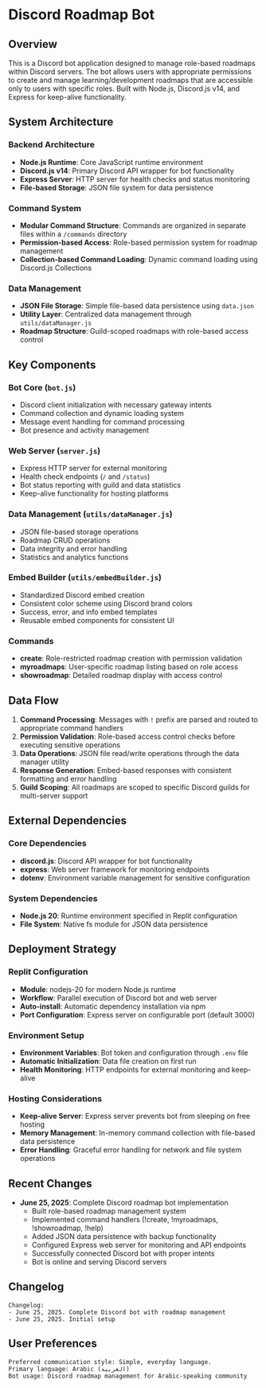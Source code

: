 # Discord Roadmap Bot

## Overview

This is a Discord bot application designed to manage role-based roadmaps within Discord servers. The bot allows users with appropriate permissions to create and manage learning/development roadmaps that are accessible only to users with specific roles. Built with Node.js, Discord.js v14, and Express for keep-alive functionality.

## System Architecture

### Backend Architecture
- **Node.js Runtime**: Core JavaScript runtime environment
- **Discord.js v14**: Primary Discord API wrapper for bot functionality
- **Express Server**: HTTP server for health checks and status monitoring
- **File-based Storage**: JSON file system for data persistence

### Command System
- **Modular Command Structure**: Commands are organized in separate files within a `/commands` directory
- **Permission-based Access**: Role-based permission system for roadmap management
- **Collection-based Command Loading**: Dynamic command loading using Discord.js Collections

### Data Management
- **JSON File Storage**: Simple file-based data persistence using `data.json`
- **Utility Layer**: Centralized data management through `utils/dataManager.js`
- **Roadmap Structure**: Guild-scoped roadmaps with role-based access control

## Key Components

### Bot Core (`bot.js`)
- Discord client initialization with necessary gateway intents
- Command collection and dynamic loading system
- Message event handling for command processing
- Bot presence and activity management

### Web Server (`server.js`)
- Express HTTP server for external monitoring
- Health check endpoints (`/` and `/status`)
- Bot status reporting with guild and data statistics
- Keep-alive functionality for hosting platforms

### Data Management (`utils/dataManager.js`)
- JSON file-based storage operations
- Roadmap CRUD operations
- Data integrity and error handling
- Statistics and analytics functions

### Embed Builder (`utils/embedBuilder.js`)
- Standardized Discord embed creation
- Consistent color scheme using Discord brand colors
- Success, error, and info embed templates
- Reusable embed components for consistent UI

### Commands
- **create**: Role-restricted roadmap creation with permission validation
- **myroadmaps**: User-specific roadmap listing based on role access
- **showroadmap**: Detailed roadmap display with access control

## Data Flow

1. **Command Processing**: Messages with `!` prefix are parsed and routed to appropriate command handlers
2. **Permission Validation**: Role-based access control checks before executing sensitive operations
3. **Data Operations**: JSON file read/write operations through the data manager utility
4. **Response Generation**: Embed-based responses with consistent formatting and error handling
5. **Guild Scoping**: All roadmaps are scoped to specific Discord guilds for multi-server support

## External Dependencies

### Core Dependencies
- **discord.js**: Discord API wrapper for bot functionality
- **express**: Web server framework for monitoring endpoints
- **dotenv**: Environment variable management for sensitive configuration

### System Dependencies
- **Node.js 20**: Runtime environment specified in Replit configuration
- **File System**: Native fs module for JSON data persistence

## Deployment Strategy

### Replit Configuration
- **Module**: nodejs-20 for modern Node.js runtime
- **Workflow**: Parallel execution of Discord bot and web server
- **Auto-install**: Automatic dependency installation via npm
- **Port Configuration**: Express server on configurable port (default 3000)

### Environment Setup
- **Environment Variables**: Bot token and configuration through `.env` file
- **Automatic Initialization**: Data file creation on first run
- **Health Monitoring**: HTTP endpoints for external monitoring and keep-alive

### Hosting Considerations
- **Keep-alive Server**: Express server prevents bot from sleeping on free hosting
- **Memory Management**: In-memory command collection with file-based data persistence
- **Error Handling**: Graceful error handling for network and file system operations

## Recent Changes

- **June 25, 2025**: Complete Discord roadmap bot implementation
  - Built role-based roadmap management system
  - Implemented command handlers (!create, !myroadmaps, !showroadmap, !help)
  - Added JSON data persistence with backup functionality
  - Configured Express web server for monitoring and API endpoints
  - Successfully connected Discord bot with proper intents
  - Bot is online and serving Discord servers

## Changelog

```
Changelog:
- June 25, 2025. Complete Discord bot with roadmap management
- June 25, 2025. Initial setup
```

## User Preferences

```
Preferred communication style: Simple, everyday language.
Primary language: Arabic (العربية)
Bot usage: Discord roadmap management for Arabic-speaking community
```